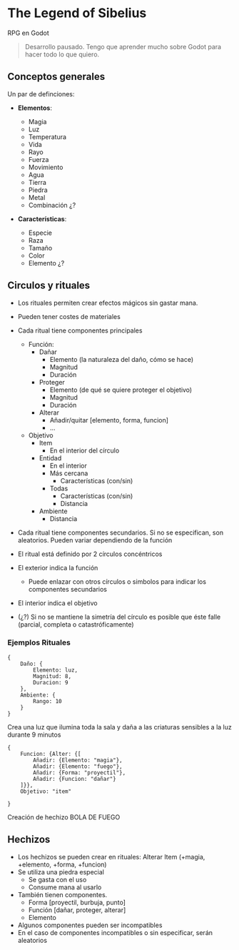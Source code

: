 # The Legend of Sibelius

RPG en Godot

> Desarrollo pausado. Tengo que aprender mucho sobre Godot para hacer todo lo que quiero.


## Conceptos generales

Un par de definciones:

+ **Elementos**:
	+ Magia
	+ Luz
	+ Temperatura
	+ Vida
	+ Rayo
	+ Fuerza
	+ Movimiento
	+ Agua
	+ Tierra
	+ Piedra
	+ Metal
	+ Combinación ¿?

+ **Características**:
	+ Especie
	+ Raza
	+ Tamaño
	+ Color
	+ Elemento ¿?

## Circulos y rituales

+ Los rituales permiten crear efectos mágicos sin gastar mana.
+ Pueden tener costes de materiales
+ Cada ritual tiene componentes principales
	+ Función:
		+ Dañar
			+ Elemento (la naturaleza del daño, cómo se hace)
			+ Magnitud
			+ Duración
		+ Proteger
			+ Elemento (de qué se quiere proteger el objetivo)
			+ Magnitud
			+ Duración
		+ Alterar
			+ Añadir/quitar [elemento, forma, funcion]
			+ ...
	+ Objetivo
		+ Item
			+ En el interior del círculo
		+ Entidad
			+ En el interior
			+ Más cercana
				+ Características (con/sin)
			+ Todas
				+ Características (con/sin)
				+ Distancia
		+ Ambiente
			+ Distancia
+ Cada ritual tiene componentes secundarios. Si no se especifican, son aleatorios. Pueden variar dependiendo de la función

+ El ritual está definido por 2 círculos concéntricos
+ El exterior indica la función
	+ Puede enlazar con otros círculos o simbolos para indicar los componentes secundarios
+ El interior indica el objetivo
+ (¿?) Si no se mantiene la simetría del círculo es posible que éste falle (parcial, completa o catastróficamente)

### Ejemplos Rituales

```
{
	Daño: {
		Elemento: luz,
		Magnitud: 8,
		Duracion: 9
	},
	Ambiente: {
		Rango: 10
	}
}
```
Crea una luz que ilumina toda la sala y daña a las criaturas sensibles a la luz durante 9 minutos

```
{
	Funcion: {Alter: {[
		Añadir: {Elemento: "magia"},
		Añadir: {Elemento: "fuego"},
		Añadir: {Forma: "proyectil"},
		Añadir: {Funcion: "dañar"}
	]}},
	Objetivo: "item"

}
```
Creación de hechizo BOLA DE FUEGO


## Hechizos

+ Los hechizos se pueden crear en rituales: Alterar Item (+magia, +elemento, +forma, +funcion)
+ Se utiliza una piedra especial
	+ Se gasta con el uso
	+ Consume mana al usarlo
+ También tienen componentes.
	+ Forma [proyectil, burbuja, punto]
	+ Función [dañar, proteger, alterar]
	+ Elemento
+ Algunos componentes pueden ser incompatibles
+ En el caso de componentes incompatibles o sin especificar, serán aleatorios


